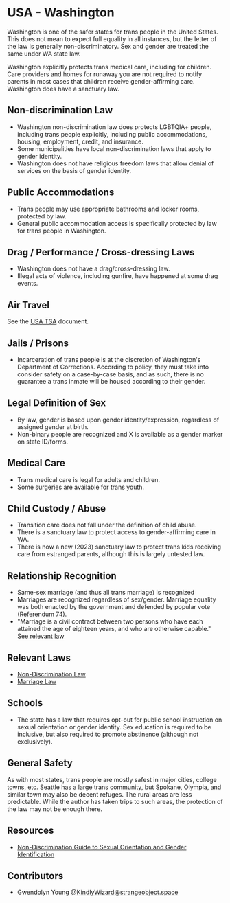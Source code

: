 # USA - Washington

Washington is one of the safer states for trans people in the United
States. This does not mean to expect full equality in all instances, but
the letter of the law is generally non-discriminatory. Sex and gender
are treated the same under WA state law.

Washington explicitly protects trans medical care, including for
children. Care providers and homes for runaway you are not required to
notify parents in most cases that children receive gender-affirming
care. Washington does have a sanctuary law.

## Non-discrimination Law

 * Washington non-discrimination law does protects LGBTQIA+ people,
   including trans people explicitly, including public accommodations,
   housing, employment, credit, and insurance.
 * Some municipalities have local non-discrimination laws that apply to
   gender identity.
 * Washington does not have religious freedom laws that allow denial of
   services on the basis of gender identity.

## Public Accommodations

 * Trans people may use appropriate bathrooms and locker rooms, protected
   by law.
 * General public accommodation access is specifically protected by law for
   trans people in Washington.

## Drag / Performance / Cross-dressing Laws

 * Washington does not have a drag/cross-dressing law.
 * Illegal acts of violence, including gunfire, have happened at some
   drag events.

## Air Travel

See the [USA TSA](../notes/tsa.md) document.

## Jails / Prisons

 * Incarceration of trans people is at the discretion of Washington's
   Department of Corrections. According to policy, they must take into
   consider safety on a case-by-case basis, and as such, there is no
   guarantee a trans inmate will be housed according to their gender.

## Legal Definition of Sex

 * By law, gender is based upon gender identity/expression, regardless
   of assigned gender at birth.
 * Non-binary people are recognized and X is available as a gender
   marker on state ID/forms.

## Medical Care

 * Trans medical care is legal for adults and children.
 * Some surgeries are available for trans youth.

## Child Custody / Abuse

 * Transition care does not fall under the definition of child abuse.
 * There is a sanctuary law to protect access to gender-affirming care in
   WA.
 * There is now a new (2023) sanctuary law to protect trans kids receiving
   care from estranged parents, although this is largely untested law.
 
## Relationship Recognition

 * Same-sex marriage (and thus all trans marriage) is recognized
 * Marriages are recognized regardless of sex/gender. Marriage equality
   was both enacted by the government and defended by popular vote
   (Referendum 74).
 * "Marriage is a civil contract between two persons who have each
   attained the age of eighteen years, and who are otherwise capable."
   [See relevant law](https://app.leg.wa.gov/rcw/default.aspx?cite=26.04.010)

## Relevant Laws

 * [Non-Discrimination Law](https://app.leg.wa.gov/rcw/default.aspx?cite=49.60.040)
 * [Marriage Law](https://app.leg.wa.gov/rcw/default.aspx?cite=26.04.010)

## Schools

 * The state has a law that requires opt-out for public school instruction
   on sexual orientation or gender identity. Sex education is required to
   be inclusive, but also required to promote abstinence (although not
   exclusively).

## General Safety

As with most states, trans people are mostly safest in major cities,
college towns, etc. Seattle has a large trans community, but Spokane,
Olympia, and similar town may also be decent refuges. The rural areas
are less predictable. While the author has taken trips to such areas,
the protection of the law may not be enough there.

## Resources

 * [Non-Discrimination Guide to Sexual Orientation and Gender Identification](https://www.hum.wa.gov/sites/default/files/public/publications/Updated%20SO%20GI%20Guide.pdf)

## Contributors

 * Gwendolyn Young [@KindlyWizard@strangeobject.space](https://strangeobject.space/@KindlyWizard)

